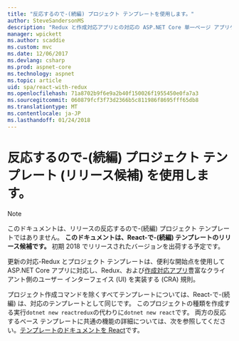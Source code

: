 ```yaml
---
title: "反応するので-(続編) プロジェクト テンプレートを使用します。"
author: SteveSandersonMS
description: "Redux と作成対応アプリとの対応の ASP.NET Core 単一ページ アプリケーション (SPA) リリース候補プロジェクト テンプレートを使って開始する方法を説明します。"
manager: wpickett
ms.author: scaddie
ms.custom: mvc
ms.date: 12/06/2017
ms.devlang: csharp
ms.prod: aspnet-core
ms.technology: aspnet
ms.topic: article
uid: spa/react-with-redux
ms.openlocfilehash: 71a8702b9f6e9a2b40f150026f1955450e0fa7a3
ms.sourcegitcommit: 060879fcf3f73d2366b5c811986f8695fff65db8
ms.translationtype: MT
ms.contentlocale: ja-JP
ms.lasthandoff: 01/24/2018
---
```

# <a name="use-the-react-with-redux-project-template-release-candidate"></a>反応するので-(続編) プロジェクト テンプレート (リリース候補) を使用します。

> [!NOTE]
> このドキュメントは、リリースの反応するので-(続編) プロジェクト テンプレートではありません。 **このドキュメントは、React-で-(続編) テンプレートのリリース候補です。** 初期 2018 でリリースされたバージョンを出荷する予定です。

更新の対応-Redux とプロジェクト テンプレートは、便利な開始点を使用して ASP.NET Core アプリに対応し、Redux、および[作成対応アプリ](https://github.com/facebookincubator/create-react-app)豊富なクライアント側のユーザー インターフェイス (UI) を実装する (CRA) 規則。

プロジェクト作成コマンドを除くすべてテンプレートについては、React-で-(続編) は、対応のテンプレートとして同じです。 このプロジェクトの種類を作成する実行`dotnet new reactredux`の代わりに`dotnet new react`です。 両方の反応するベース テンプレートに共通の機能の詳細については、次を参照してください。[テンプレートのドキュメントを React](xref:spa/react)です。
